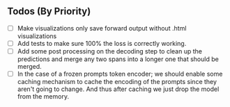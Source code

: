 ## Todos (By Priority)

- [ ] Make visualizations only save forward output without .html visualizations
- [ ] Add tests to make sure 100% the loss is correctly working.
- [ ] Add some post processing on the decoding step to clean up the predictions and merge any two spans into a longer one that should be merged.
- [ ] In the case of a frozen prompts token encoder; we should enable some caching mechanism to cache the encoding of the prompts since they aren't going to change. And thus after caching we just drop the model from the memory.
